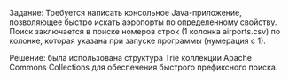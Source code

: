 Задание: Требуется написать консольное Java-приложение, позволяющее быстро искать
аэропорты по определенному свойству. Поиск заключается в поиске номеров строк (1 колонка airports.csv) по колонке, которая
указана при запуске программы (нумерация с 1).

Решение: была использована структура Trie коллекции Apache Commons Collections для обеспечения быстрого префиксного поиска.

